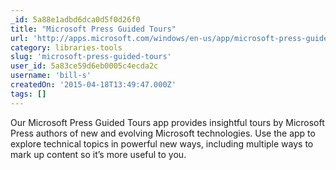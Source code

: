 ```yaml
---
_id: 5a88e1adbd6dca0d5f0d26f0
title: "Microsoft Press Guided Tours"
url: 'http://apps.microsoft.com/windows/en-us/app/microsoft-press-guided-tours/bccb3097-0491-48b1-9b7f-46e5c7e8bcac'
category: libraries-tools
slug: 'microsoft-press-guided-tours'
user_id: 5a83ce59d6eb0005c4ecda2c
username: 'bill-s'
createdOn: '2015-04-18T13:49:47.000Z'
tags: []
---
```


Our Microsoft Press Guided Tours app provides insightful tours by Microsoft Press authors of new and evolving Microsoft technologies. Use the app to explore technical topics in powerful new ways, including multiple ways to mark up content so it’s more useful to you.
